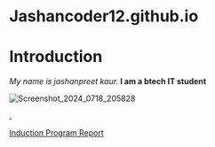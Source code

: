 # Jashancoder12.github.io
# Introduction
*My name is jashanpreet kaur.* 
**I am a btech IT student**

![Screenshot_2024_0718_205828](https://github.com/user-attachments/assets/de25055d-a7f8-4a4f-9237-3b4efecdd0ae)

[.](https://github.com/Jashancoder12/Jashancoder12.github.io/blob/main/Post1.md)

[Induction Program Report](https://github.com/Jashancoder12/Jashancoder12.github.io/blob/main/Post1.md)
